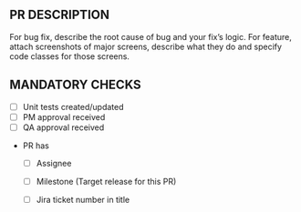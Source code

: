 ## PR DESCRIPTION
For bug fix, describe the root cause of bug and your fix’s logic.
For feature, attach screenshots of major screens, describe what they do and specify code classes for those screens.

## MANDATORY CHECKS
-  [ ] Unit tests created/updated
-  [ ] PM approval received
-  [ ] QA approval received
-  PR has
      -  [ ] Assignee
      -  [ ] Milestone (Target release for this PR)
      -  [ ] Jira ticket number in title

